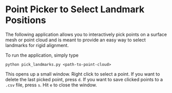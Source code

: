 # Point Picker to Select Landmark Positions

The following application allows you to interactively pick points on a surface mesh or point cloud and is meant to provide an easy way to select landmarks for rigid alignment.

To run the application, simply type
```
python pick_landmarks.py <path-to-point-cloud>
```
This opens up a small window. Right click to select a point. 
If you want to delete the last picked point, press `d`. 
If you want to save clicked points to a `.csv` file, press `s`. 
Hit `e` to close the window.